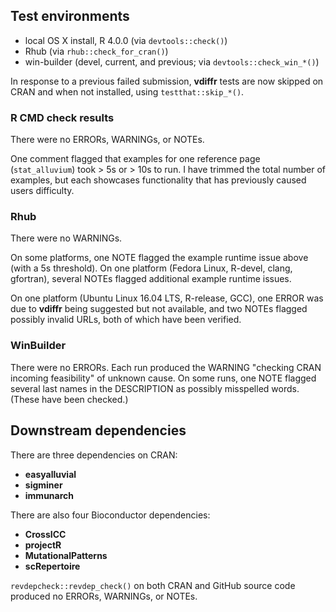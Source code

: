 ## Test environments

* local OS X install, R 4.0.0 (via `devtools::check()`)
* Rhub (via `rhub::check_for_cran()`)
* win-builder (devel, current, and previous; via `devtools::check_win_*()`)

In response to a previous failed submission, **vdiffr** tests are now skipped on CRAN and when not installed, using `testthat::skip_*()`.

### R CMD check results

There were no ERRORs, WARNINGs, or NOTEs.

One comment flagged that examples for one reference page (`stat_alluvium`) took > 5s or > 10s to run. I have trimmed the total number of examples, but each showcases functionality that has previously caused users difficulty.

### Rhub

There were no WARNINGs.

On some platforms, one NOTE flagged the example runtime issue above (with a 5s threshold). On one platform (Fedora Linux, R-devel, clang, gfortran), several NOTEs flagged additional example runtime issues.

On one platform (Ubuntu Linux 16.04 LTS, R-release, GCC), one ERROR was due to **vdiffr** being suggested but not available, and two NOTEs flagged possibly invalid URLs, both of which have been verified.

### WinBuilder

There were no ERRORs. Each run produced the WARNING "checking CRAN incoming feasibility" of unknown cause. On some runs, one NOTE flagged several last names in the DESCRIPTION as possibly misspelled words. (These have been checked.)

## Downstream dependencies

There are three dependencies on CRAN:

- **easyalluvial**
- **sigminer**
- **immunarch**

There are also four Bioconductor dependencies:

- **CrossICC**
- **projectR**
- **MutationalPatterns**
- **scRepertoire**

`revdepcheck::revdep_check()` on both CRAN and GitHub source code produced no ERRORs, WARNINGs, or NOTEs.
